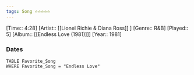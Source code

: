 ```yaml
---
tags: Song ⭐⭐⭐⭐⭐ 
---
```

[Time:: 4:28]
[Artist:: [[Lionel Richie & Diana Ross]] ]
[Genre:: R&B]
[Played:: 5]
[Album:: [[Endless Love (1981)]]]
[Year:: 1981]
### Dates
````dataview
TABLE Favorite_Song
WHERE Favorite_Song = "Endless Love"
````